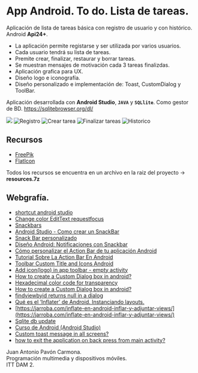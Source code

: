 # App Android. To do. Lista de tareas.
Aplicación de lista de tareas básica con registro de usuario y con histórico. Android **Api24+**.

- La aplicación permite registarse y ser utilizada por varios usuarios.
- Cada usuario tendrá su lista de tareas.
- Premite crear, finalizar, restaurar y borrar tareas. 
- Se muestran mensajes de motivación cada 3 tareas finalizdas.
- Aplicación grafica para UX. 
- Diseño logo e iconografía.
- Diseño personalizado e implementación de: Toast, CustomDialog y ToolBar.

Aplicación desarrollada con **Android Studio**, **`JAVA`** y **`SQLlite`**. Como gestor de BD. https://sqlitebrowser.org/dl/

![](https://drive.google.com/uc?export=view&id=1INYpJAcIwvboAu-wAHb-WnjVUpACSrgC)
![Registro](https://drive.google.com/uc?export=view&id=1O-ufwP3HRS-rVCRB7yv_7wFFlEVk1mvm)
![Crear tarea](https://drive.google.com/uc?export=view&id=1-Q401eA_zsdAye6odn30GNDFviPTmgAK)
![Finalizar tareas](https://drive.google.com/uc?export=view&id=1ma4X6P59yvYlGFv_mM-VFPz9-R-XFBJA)
![Historico](https://drive.google.com/uc?export=view&id=1s68Pk1oRSXkwwjOtVgLDBdtQ3KGOgdvc)

## Recursos
- [FreePik](https://www.freepik.es/)
- [FlatIcon](https://www.flaticon.com/)

Todos los recursos se encuentra en un archivo en la raiz del proyecto -> **resources.7z**

## Webgrafía.
- [shortcut android studio](https://developer.android.com/studio/intro/keyboard-shortcuts?hl=es)
- [Change color EditText requestfocus](https://stackoverflow.com/questions/25661788/edittext-background-base-line-color-changing-based-on-its-focus-in-android)
- [Snackbars](https://material.io/develop/android/components/snackbar/)
- [Android Studio - Como crear un SnackBar](https://www.youtube.com/watch?v=PsJBXlWdR4Q)
- [Snack Bar personalizado](https://riptutorial.com/es/android/example/11934/snack-bar-personalizado)
- [Diseño Android: Notificaciones con Snackbar](https://danielme.com/2015/07/30/diseno-android-notificaciones-con-snackbar/)
- [Cómo personalizar el Action Bar de tu aplicación Android](https://programacionymas.com/blog/personalizar-action-bar-android)
- [Tutorial Sobre La Action Bar En Android](http://www.hermosaprogramacion.com/2014/09/android-action-bar/)
- [Toolbar Custom Title and Icons Android](https://youtu.be/F9I61Fy25tQ)
- [Add icon(logo) in app toolbar - empty activity](https://stackoverflow.com/questions/43185255/add-iconlogo-in-app-toolbar-empty-activity)
- [How to create a Custom Dialog box in android?](https://stackoverflow.com/questions/13341560/how-to-create-a-custom-dialog-box-in-android)
- [Hexadecimal color code for transparency](https://gist.github.com/lopspower/03fb1cc0ac9f32ef38f4)
- [How to create a Custom Dialog box in android?](https://stackoverflow.com/questions/13341560/how-to-create-a-custom-dialog-box-in-android)
- [findviewbyid returns null in a dialog](https://stackoverflow.com/questions/5525500/findviewbyid-returns-null-in-a-dialog)
- [Qué es el ‘Inflater’ de Android. Instanciando layouts.](http://www.mhjaso.com/blog/inflater/)
- [https://jarroba.com/inflate-en-android-inflar-y-adjuntar-views/](https://jarroba.com/inflate-en-android-inflar-y-adjuntar-views/)
- [Sqlite db update](https://stackoverflow.com/questions/10978136/sqlite-db-update)
- [Curso de Android (Android Studio)](http://www.sgoliver.net/blog/curso-de-programacion-android/indice-de-contenidos/)
- [Custom toast message in all screens?](https://stackoverflow.com/questions/11339980/custom-toast-message-in-all-screens)
- [how to exit the application on back press from main activity?](https://stackoverflow.com/questions/25805147/how-to-exit-the-application-on-back-press-from-main-activity)

Juan Antonio Pavón Carmona.   
Programación multimedia y dispositivos móviles.  
ITT DAM 2.
